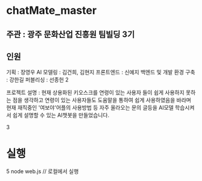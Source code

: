 
# chatMate_master
## 주관 : 광주 문화산업 진흥원 팀빌딩 3기
## 인원 
기획 : 장영우
AI 모델링 : 김건희, 김현지
프론트엔드 : 신예지
백엔드 및 개발 환경 구축 : 강한길
퍼블리싱 : 선종헌
2

프로젝트 설명 : 현재 상용화된 키오스크를 연령이 있는 사용자 들이 쉽게 사용하지 못하는 점을 생각하고 연령이 있는 사용자들도 도움말을 통하여 쉽게 사용하였음을 바라며 현재 재직중인 '여보야'어플의 사용방법 등 자주 올라오는 문의 글등을 AI모델 학습시켜서 쉽게 설명할 수 있는 AI챗봇을 만들었습니다.

3
# 실행​
5
node web.js // 로컬에서 실행
